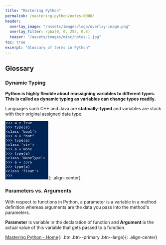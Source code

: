 ```yaml
---
title: "Mastering Python"
permalink: /mastering-python/notes-0000/
header:
  overlay_image: "/assets/images/logo/overlay-image.png"
  overlay_filter: rgba(0, 0, 255, 0.5)
  teaser: "/assets/images/misc/notes-1.jpg"
toc: true
excerpt: "Glossary of terms in Python"
---
```


## Glossary

### Dynamic Typing
**Python is highly flexible about reassigning variables to different types. This is called as dynamic typing as variables can change types readily.**

Languages such C++ and Java are **statically-typed** and variables are stuck with their original assigned data type.

![Dynamic Typing](/assets/images/courses/mastering-python/notes-0000-ss-001.JPG){: .align-center}

### Parameters vs. Arguments

With respect to functions in Python, a parameter is a variable in a method definition whereas arguments are the data you pass into the method's parameters.

**Parameter** is variable in the declaration of function and **Argument** is the actual value of this variable that gets passed to a function.

[Mastering Python - Home](/mastering-python/){: .btn .btn--primary .btn--large}{: .align-center}
